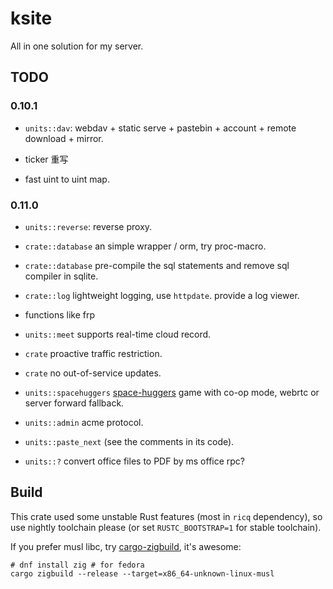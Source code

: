 # ksite

All in one solution for my server.

## TODO

### 0.10.1

- `units::dav`: webdav + static serve + pastebin + account + remote download + mirror.

- ticker 重写

- fast uint to uint map.

### 0.11.0

- `units::reverse`: reverse proxy.

- `crate::database` an simple wrapper / orm, try proc-macro.

- `crate::database` pre-compile the sql statements and remove sql compiler in sqlite.

- `crate::log` lightweight logging, use `httpdate`. provide a log viewer.

- functions like frp

- `units::meet` supports real-time cloud record.

- `crate` proactive traffic restriction.

- `crate` no out-of-service updates.

- `units::spacehuggers` [space-huggers](https://github.com/KilledByAPixel/SpaceHuggers) game with co-op mode, webrtc or server forward fallback.

- `units::admin` acme protocol.

- `units::paste_next` (see the comments in its code).

- `units::?` convert office files to PDF by ms office rpc?

## Build

This crate used some unstable Rust features (most in `ricq` dependency), so use nightly toolchain please (or set `RUSTC_BOOTSTRAP=1` for stable toolchain).

If you prefer musl libc, try [cargo-zigbuild](https://github.com/messense/cargo-zigbuild), it's awesome:

```
# dnf install zig # for fedora
cargo zigbuild --release --target=x86_64-unknown-linux-musl
```

